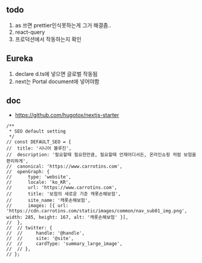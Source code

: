## todo
1. as 쓰면 prettier인식못하는게 그거 해결좀..
2. react-query
3. 프로덕션에서 작동하는지 확인

## Eureka
1. declare d.ts에 넣으면 글로벌 작동됨
2. next는 Portal document에 넣어야함

## doc
- https://github.com/hugotox/nextjs-starter


```
/**
 * SEO default setting
 */
// const DEFAULT_SEO = {
// 	title: '시니어 블루진',
// 	description: '필요할때 필요한만큼, 필요할때 언제어디서든, 온라인쇼핑 처럼 보험을 편리하게',
// 	canonical: 'https://www.carrotins.com',
// 	openGraph: {
// 		type: 'website',
// 		locale: 'ko_KR',
// 		url: 'https://www.carrotins.com',
// 		title: '보험의 새로운 기준 캐롯손해보험',
// 		site_name: '캐롯손해보험',
// 		images: [{ url: 'https://cdn.carrotins.com/static/images/common/nav_sub01_img.png', width: 285, height: 167, alt: '캐롯손해보험' }],
// 	},
// 	// twitter: {
// 	//     handle: '@handle',
// 	//     site: '@site',
// 	//     cardType: 'summary_large_image',
// 	// },
// };
```